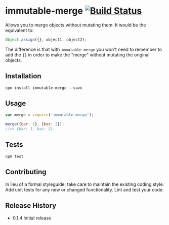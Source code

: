 # immutable-merge [![Build Status](https://travis-ci.org/reinaldo13/immutable-merge.svg?branch=master)](https://travis-ci.org/reinaldo13/immutable-merge)
Allows you to merge objects without mutating them. It would be the equivalent to:
```javascript
Object.assign({}, object1, object2);
```
The difference is that with `immutable-merge` you won't need to remember to add the `{}` in order to make the "merge" without mutating the original objects.

## Installation
```shell
npm install immutable-merge --save
```

## Usage
```javascript
var merge = require('immutable-merge');

merge({bar: 1}, {baz: 2});
//=> {bar: 1, baz: 2}
```

## Tests
```shell
npm test
```

## Contributing
In lieu of a formal styleguide, take care to maintain the existing coding style.
Add unit tests for any new or changed functionality. Lint and test your code.

## Release History
* 0.1.4 Initial release
